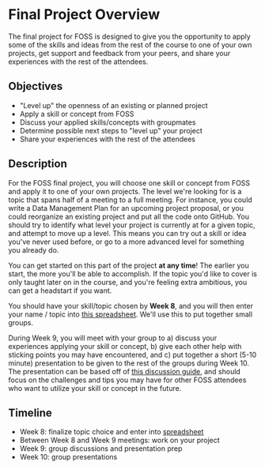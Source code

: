 # Final Project Overview

The final project for FOSS is designed to give you the opportunity to
apply some of the skills and ideas from the rest of the course to one of
your own projects, get support and feedback from your peers, and share
your experiences with the rest of the attendees.

## Objectives

-   "Level up" the openness of an existing or planned project
-   Apply a skill or concept from FOSS
-   Discuss your applied skills/concepts with groupmates
-   Determine possible next steps to "level up" your project
-   Share your experiences with the rest of the attendees

## Description

For the FOSS final project, you will choose one skill or concept from
FOSS and apply it to one of your own projects. The level we're looking
for is a topic that spans half of a meeting to a full meeting. For
instance, you could write a Data Management Plan for an upcoming project
proposal, or you could reorganize an existing project and put all the
code onto GitHub. You should try to identify what level your project
is currently at for a given topic, and attempt to move up a level. This
means you can try out a skill or idea you've never used before, or go
to a more advanced level for something you already do.

You can get started on this part of the project **at any time**! The
earlier you start, the more you'll be able to accomplish. If the topic
you'd like to cover is only taught later on in the course, and you're
feeling extra ambitious, you can get a headstart if you want.

You should have your skill/topic chosen by **Week 8**, and you will then
enter your name / topic into [this spreadsheet](). We'll use this to
put together small groups.

During Week 9, you will meet with your group to a) discuss your
experiences applying your skill or concept, b) give each other help with
sticking points you may have encountered, and c) put together a short
(5-10 minute) presentation to be given to the rest of the groups during
Week 10. The presentation can be based off of [this discussion
guide](), and should focus on the challenges and tips you may have for
other FOSS attendees who want to utilize your skill or concept in the
future.

## Timeline

-   Week 8: finalize topic choice and enter into [spreadsheet]()
-   Between Week 8 and Week 9 meetings: work on your project
-   Week 9: group discussions and presentation prep
-   Week 10: group presentations

